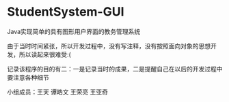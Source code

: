 # StudentSystem-GUI
Java实现简单的具有图形用户界面的教务管理系统

由于当时时间紧张，所以开发过程中，没有写注释，没有按照面向对象的思想开发，所以读起来很难受:(

记录该程序的目的有二：一是记录当时的成果，二是提醒自己在以后的开发过程中要注意各种细节

小组成员：王天 谭皓文 王荣亮 王亚奇
